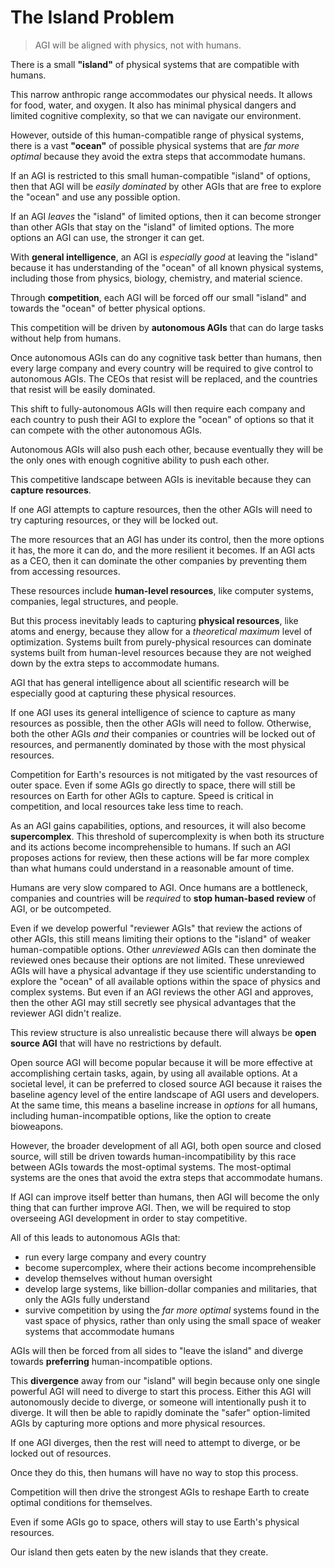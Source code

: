 # The Island Problem

> AGI will be aligned with physics, not with humans.

There is a small **"island"** of physical systems that are compatible with humans. 

This narrow anthropic range accommodates our physical needs. It allows for food, water, and oxygen. It also has minimal physical dangers and limited cognitive complexity, so that we can navigate our environment. 

<!-- <img class="image-header" alt="Illustration of the Island Problem." src="/images/island-and-new-island.svg" /> -->

However, outside of this human-compatible range of physical systems, there is a vast **"ocean"** of possible physical systems that are *far more optimal* because they avoid the extra steps that accommodate humans.

If an AGI is restricted to this small human-compatible "island" of options, then that AGI will be *easily dominated* by other AGIs that are free to explore the "ocean" and use any possible option. 

If an AGI *leaves* the "island" of limited options, then it can become stronger than other AGIs that stay on the "island" of limited options. The more options an AGI can use, the stronger it can get. 

With **general intelligence**, an AGI is *especially good* at leaving the "island" because it has understanding of the "ocean" of all known physical systems, including those from physics, biology, chemistry, and material science.

Through **competition**, each AGI will be forced off our small "island" and towards the "ocean" of better physical options. 

This competition will be driven by **autonomous AGIs** that can do large tasks without help from humans. 

Once autonomous AGIs can do any cognitive task better than humans, then every large company and every country will be required to give control to autonomous AGIs. The CEOs that resist will be replaced, and the countries that resist will be easily dominated. 

This shift to fully-autonomous AGIs will then require each company and each country to push their AGI to explore the "ocean" of options so that it can compete with the other autonomous AGIs. 

Autonomous AGIs will also push each other, because eventually they will be the only ones with enough cognitive ability to push each other. 

This competitive landscape between AGIs is inevitable because they can **capture resources**. 

If one AGI attempts to capture resources, then the other AGIs will need to try capturing resources, or they will be locked out. 

The more resources that an AGI has under its control, then the more options it has, the more it can do, and the more resilient it becomes. If an AGI acts as a CEO, then it can dominate the other companies by preventing them from accessing resources.

These resources include **human-level resources**, like computer systems, companies, legal structures, and people.

But this process inevitably leads to capturing **physical resources**, like atoms and energy, because they allow for a *theoretical maximum* level of optimization. Systems built from purely-physical resources can dominate systems built from human-level resources because they are not weighed down by the extra steps to accommodate humans.

AGI that has general intelligence about all scientific research will be especially good at capturing these physical resources. 

If one AGI uses its general intelligence of science to capture as many resources as possible, then the other AGIs will need to follow. Otherwise, both the other AGIs *and* their companies or countries will be locked out of resources, and permanently dominated by those with the most physical resources.

Competition for Earth's resources is not mitigated by the vast resources of outer space. Even if some AGIs go directly to space, there will still be resources on Earth for other AGIs to capture. Speed is critical in competition, and local resources take less time to reach.

As an AGI gains capabilities, options, and resources, it will also become **supercomplex**. This threshold of supercomplexity is when both its structure and its actions become incomprehensible to humans. If such an AGI proposes actions for review, then these actions will be far more complex than what humans could understand in a reasonable amount of time.

Humans are very slow compared to AGI. Once humans are a bottleneck, companies and countries will be *required* to **stop human-based review** of AGI, or be outcompeted. 

Even if we develop powerful "reviewer AGIs" that review the actions of other AGIs, this still means limiting their options to the "island" of weaker human-compatible options. Other *unreviewed* AGIs can then dominate the reviewed ones because their options are not limited. These unreviewed AGIs will have a physical advantage if they use scientific understanding to explore the "ocean" of all available options within the space of physics and complex systems. But even if an AGI reviews the other AGI and approves, then the other AGI may still secretly see physical advantages that the reviewer AGI didn't realize.

This review structure is also unrealistic because there will always be **open source AGI** that will have no restrictions by default. 

Open source AGI will become popular because it will be more effective at accomplishing certain tasks, again, by using all available options. At a societal level, it can be preferred to closed source AGI because it raises the baseline agency level of the entire landscape of AGI users and developers. At the same time, this means a baseline increase in *options* for all humans, including human-incompatible options, like the option to create bioweapons. 

However, the broader development of all AGI, both open source and closed source, will still be driven towards human-incompatibility by this race between AGIs towards the most-optimal systems. The most-optimal systems are the ones that avoid the extra steps that accommodate humans.

If AGI can improve itself better than humans, then AGI will become the only thing that can further improve AGI. Then, we will be required to stop overseeing AGI development in order to stay competitive. 

All of this leads to autonomous AGIs that: 

- run every large company and every country
- become supercomplex, where their actions become incomprehensible
- develop themselves without human oversight
- develop large systems, like billion-dollar companies and militaries, that only the AGIs fully understand
- survive competition by using the *far more optimal* systems found in the vast space of physics, rather than only using the small space of weaker systems that accommodate humans

AGIs will then be forced from all sides to "leave the island" and diverge towards **preferring** human-incompatible options. 

This **divergence** away from our "island" will begin because only one single powerful AGI will need to diverge to start this process. Either this AGI will autonomously decide to diverge, or someone will intentionally push it to diverge. It will then be able to rapidly dominate the "safer" option-limited AGIs by capturing more options and more physical resources. 

If one AGI diverges, then the rest will need to attempt to diverge, or be locked out of resources.

Once they do this, then humans will have no way to stop this process. 

Competition will then drive the strongest AGIs to reshape Earth to create optimal conditions for themselves.

Even if some AGIs go to space, others will stay to use Earth's physical resources.

Our island then gets eaten by the new islands that they create. 
